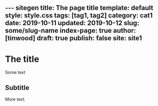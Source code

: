 --- sitegen
title: The page title
template: default
style: style.css
tags: [tag1, tag2]
category: cat1
date: 2019-10-11
updated: 2019-10-12
slug: some/slug-name
index-page: true
author: [tinwood]
draft: true
publish: false
site: site1
---
# The title

Some text

## Subtitle

More text.

